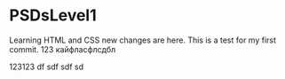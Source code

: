 # PSDsLevel1
Learning HTML and CSS
new changes are here. 
This is a test for my first commit. 123 кайфласфлсдбл

123123  df sdf sdf sd